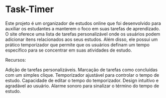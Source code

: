 # Task-Timer
Este projeto é um organizador de estudos online que foi desenvolvido para auxiliar os estudantes a manterem o foco em suas tarefas de aprendizado. O site oferece uma lista de tarefas personalizável onde os usuários podem adicionar itens relacionados aos seus estudos. Além disso, ele possui um prático temporizador que permite que os usuários definam um tempo específico para se concentrar em suas atividades de estudo.

Recursos:

Adição de tarefas personalizáveis.
Marcação de tarefas como concluídas com um simples clique.
Temporizador ajustável para controlar o tempo de estudo.
Capacidade de editar o tempo do temporizador.
Design intuitivo e agradável ao usuário.
Alarme sonoro para sinalizar o término do tempo de estudo.

